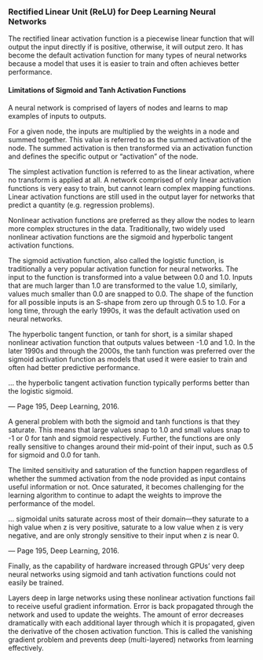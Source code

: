 ### Rectified Linear Unit (ReLU) for Deep Learning Neural NetworksThe rectified linear activation function is a piecewise linear function that will output the input directly if is positive, otherwise, it will output zero. It has become the default activation function for many types of neural networks because a model that uses it is easier to train and often achieves better performance.#### Limitations of Sigmoid and Tanh Activation FunctionsA neural network is comprised of layers of nodes and learns to map examples of inputs to outputs.For a given node, the inputs are multiplied by the weights in a node and summed together. This value is referred to as the summed activation of the node. The summed activation is then transformed via an activation function and defines the specific output or “activation” of the node.The simplest activation function is referred to as the linear activation, where no transform is applied at all. A network comprised of only linear activation functions is very easy to train, but cannot learn complex mapping functions. Linear activation functions are still used in the output layer for networks that predict a quantity (e.g. regression problems).Nonlinear activation functions are preferred as they allow the nodes to learn more complex structures in the data. Traditionally, two widely used nonlinear activation functions are the sigmoid and hyperbolic tangent activation functions.The sigmoid activation function, also called the logistic function, is traditionally a very popular activation function for neural networks. The input to the function is transformed into a value between 0.0 and 1.0. Inputs that are much larger than 1.0 are transformed to the value 1.0, similarly, values much smaller than 0.0 are snapped to 0.0. The shape of the function for all possible inputs is an S-shape from zero up through 0.5 to 1.0. For a long time, through the early 1990s, it was the default activation used on neural networks.The hyperbolic tangent function, or tanh for short, is a similar shaped nonlinear activation function that outputs values between -1.0 and 1.0. In the later 1990s and through the 2000s, the tanh function was preferred over the sigmoid activation function as models that used it were easier to train and often had better predictive performance.… the hyperbolic tangent activation function typically performs better than the logistic sigmoid.— Page 195, Deep Learning, 2016.A general problem with both the sigmoid and tanh functions is that they saturate. This means that large values snap to 1.0 and small values snap to -1 or 0 for tanh and sigmoid respectively. Further, the functions are only really sensitive to changes around their mid-point of their input, such as 0.5 for sigmoid and 0.0 for tanh.The limited sensitivity and saturation of the function happen regardless of whether the summed activation from the node provided as input contains useful information or not. Once saturated, it becomes challenging for the learning algorithm to continue to adapt the weights to improve the performance of the model.… sigmoidal units saturate across most of their domain—they saturate to a high value when z is very positive, saturate to a low value when z is very negative, and are only strongly sensitive to their input when z is near 0.— Page 195, Deep Learning, 2016.Finally, as the capability of hardware increased through GPUs’ very deep neural networks using sigmoid and tanh activation functions could not easily be trained.Layers deep in large networks using these nonlinear activation functions fail to receive useful gradient information. Error is back propagated through the network and used to update the weights. The amount of error decreases dramatically with each additional layer through which it is propagated, given the derivative of the chosen activation function. This is called the vanishing gradient problem and prevents deep (multi-layered) networks from learning effectively.